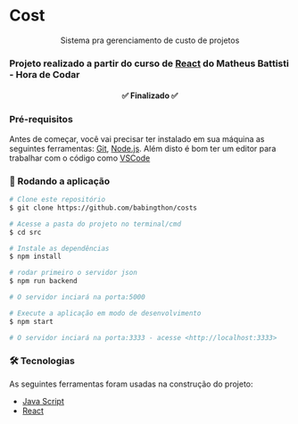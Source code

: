 # Cost

<p align="center">Sistema pra gerenciamento de custo de projetos</p>

### Projeto realizado a partir do curso de [React](https://www.youtube.com/playlist?list=PLnDvRpP8BneyVA0SZ2okm-QBojomniQVO) do Matheus Battisti - Hora de Codar

<h4 align="center"> ✅ Finalizado ✅ </h4>

### Pré-requisitos

Antes de começar, você vai precisar ter instalado em sua máquina as seguintes ferramentas:
[Git](https://git-scm.com), [Node.js](https://nodejs.org/en/).
Além disto é bom ter um editor para trabalhar com o código como [VSCode](https://code.visualstudio.com/)

### 🎲 Rodando a aplicação

```bash
# Clone este repositório
$ git clone https://github.com/babingthon/costs

# Acesse a pasta do projeto no terminal/cmd
$ cd src

# Instale as dependências
$ npm install

# rodar primeiro o servidor json
$ npm run backend

# O servidor inciará na porta:5000

# Execute a aplicação em modo de desenvolvimento
$ npm start

# O servidor inciará na porta:3333 - acesse <http://localhost:3333>
```

### 🛠 Tecnologias

As seguintes ferramentas foram usadas na construção do projeto:

- [Java Script](https://developer.mozilla.org/pt-BR/docs/Web/JavaScript)
- [React](https://pt-br.reactjs.org/)
